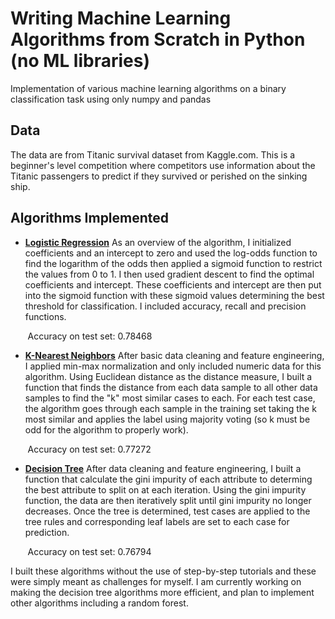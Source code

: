 # Writing Machine Learning Algorithms from Scratch in Python (no ML libraries) 
Implementation of various machine learning algorithms on a binary classification task using only numpy and pandas

## Data
The data are from Titanic survival dataset from Kaggle.com. This is a beginner's level competition where competitors use information about the Titanic passengers to predict if they survived or perished on the sinking ship.

## Algorithms Implemented

  * <b>[Logistic Regression](https://github.com/mrodrigues17/machine_learning_from_scratch/blob/main/logistic-regression-classifier-no-sklearn.ipynb)</b>
As an overview of the algorithm, I initialized coefficients and an intercept to zero and used the log-odds function to find the logarithm of the odds then applied a sigmoid function to restrict the values from 0 to 1. I then used gradient descent to find the optimal coefficients and intercept. These coefficients and intercept are then put into the sigmoid function with these sigmoid values determining the best threshold for classification. I included accuracy, recall and precision functions.
  
&nbsp;&nbsp;&nbsp;&nbsp;&nbsp;&nbsp;&nbsp;Accuracy on test set: 0.78468
* <b>[K-Nearest Neighbors](https://github.com/mrodrigues17/machine_learning_from_scratch/blob/main/titanic-classifier-competition-knn-no-sklearn.ipynb)</b>
After basic data cleaning and feature engineering, I applied min-max normalization and only included numeric data for this algorithm. Using Euclidean distance as the distance measure, I built a function that finds the distance from each data sample to all other data samples to find the "k" most similar cases to each. For each test case, the algorithm goes through each sample in the training set taking the k most similar and applies the label using majority voting (so k must be odd for the algorithm to properly work).
  
&nbsp;&nbsp;&nbsp;&nbsp;&nbsp;&nbsp;&nbsp;Accuracy on test set: 0.77272

* <b>[Decision Tree](https://github.com/mrodrigues17/machine_learning_from_scratch/blob/main/decision-tree-without-ml-libraries.ipynb)</b>
 After data cleaning and feature engineering, I built a function that calculate the gini impurity of each attribute to determing the best attribute to split on at each iteration. Using the gini impurity function, the data are then iteratively split until gini impurity no longer decreases. Once the tree is determined, test cases are applied to the tree rules and corresponding leaf labels are set to each case for prediction.
  
&nbsp;&nbsp;&nbsp;&nbsp;&nbsp;&nbsp;&nbsp;Accuracy on test set: 0.76794


I built these algorithms without the use of step-by-step tutorials and these were simply meant as challenges for myself. I am currently working on making the decision tree algorithms more efficient, and plan to implement other algorithms including a random forest.
